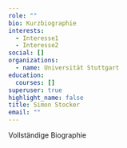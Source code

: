 ```yaml
---
role: ""
bio: Kurzbiographie
interests:
  - Interesse1
  - Interesse2
social: []
organizations:
  - name: Universität Stuttgart
education:
  courses: []
superuser: true
highlight_name: false
title: Simon Stocker
email: ""
---
```

Vollständige Biographie